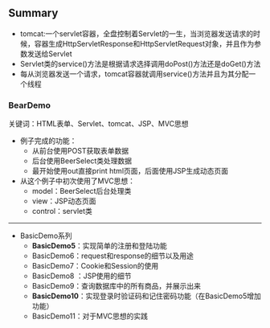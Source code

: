 ## Summary

- tomcat:一个servlet容器，全盘控制着Servlet的一生，当浏览器发送请求的时候，容器生成HttpServletResponse和HttpServletRequest对象，并且作为参数发送给Servlet
- Servlet类的service()方法是根据请求选择调用doPost()方法还是doGet()方法
- 每从浏览器发送一个请求，tomcat容器就调用service()方法并且为其分配一个线程



### BearDemo

关键词：HTML表单、Servlet、tomcat、JSP、MVC思想

- 例子完成的功能：
  - 从前台使用POST获取表单数据 
  - 后台使用BeerSelect类处理数据
  - 最开始使用out直接print html页面，后面使用JSP生成动态页面
- 从这个例子中初次使用了MVC思想：
  - model：BeerSelect后台处理类
  - view：JSP动态页面
  - control：servlet类 



---

 - BasicDemo系列
      - **BasicDemo5**：实现简单的注册和登陆功能
     - BasicDemo6：request和response的细节以及用途
     - BasicDemo7：Cookie和Session的使用
     - BasicDemo8 ：JSP使用的细节
     - BasicDemo9：查询数据库中的所有商品，并展示出来
     - **BasicDemo10**：实现登录时验证码和记住密码功能（在BasicDemo5增加功能）
     - BasicDemo11：对于MVC思想的实践